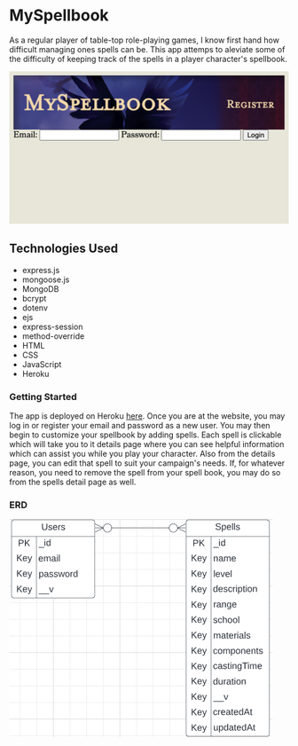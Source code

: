 # MySpellbook

As a regular player of table-top role-playing games, I know first hand how difficult managing ones spells can be. This app attemps to aleviate some of the difficulty of keeping track of the spells in a player character's spellbook.

![MySpellBook](/public/Screenshot%20of%20App.png)

## Technologies Used

- express.js
- mongoose.js
- MongoDB
- bcrypt
- dotenv
- ejs
- express-session
- method-override
- HTML
- CSS
- JavaScript
- Heroku

### Getting Started

The app is deployed on Heroku [here](https://my-dnd-spellbook.herokuapp.com/). Once you are at the website, you may log in or register your email and password as a new user. You may then begin to customize your spellbook by adding spells. Each spell is clickable which will take you to it details page where you can see helpful information which can assist you while you play your character. Also from the details page, you can edit that spell to suit your campaign's needs. If, for whatever reason, you need to remove the spell from your spell book, you may do so from the spells detail page as well.

### ERD

![ERD](/public/ERD.png)